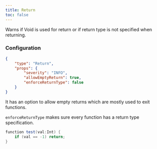 ```yaml
---
title: Return
toc: false
---
```


Warns if Void is used for return or if return type is not specified when returning.

### Configuration

```json
{
    "type": "Return",
    "props": {
        "severity": "INFO",
        "allowEmptyReturn": true,
        "enforceReturnType": false
    }
}
```

It has an option to allow empty returns which are mostly used to exit functions.

`enforceReturnType` makes sure every function has a return type specification.

```java
function test(val:Int) {
    if (val == -1) return;
}
```